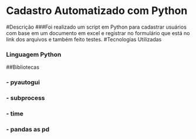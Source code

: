 # Cadastro Automatizado com Python

#Descrição
###Foi realizado um script em Python para cadastrar usuários com base em um documento em excel e registrar no formulário que está no link dos arquivos e também feito testes.
#Tecnologias Utilizadas 
### Linguagem Python
##Bibliotecas
### - pyautogui
### - subprocess
### - time
### - pandas as pd 
